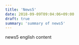 ```yaml
---
title: 'News5'
date: 2018-09-09T09:04:06+09:00
draft: true
summary: 'summary of news5'
---
```


news5 english content
